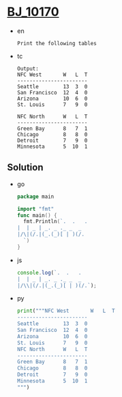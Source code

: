 # [BJ_10170](https://acmicpc.net/problem/10170)

* en

  ```en
  Print the following tables
  ```

* tc

  ```tc
  Output:
  NFC West       W   L  T
  -----------------------
  Seattle        13  3  0
  San Francisco  12  4  0
  Arizona        10  6  0
  St. Louis      7   9  0

  NFC North      W   L  T
  -----------------------
  Green Bay      8   7  1
  Chicago        8   8  0
  Detroit        7   9  0
  Minnesota      5  10  1
  ```

## Solution

* go

  ```go
  package main

  import "fmt"
  func main() {
    fmt.Println(`.  .   .
  |  | _ | _. _ ._ _  _
  |/\|(/.|(_.(_)[ | )(/.
    `)
  }
  ```

* js

  ```js
  console.log(`.  .   .
  |  | _ | _. _ ._ _  _
  |/\\|(/.|(_.(_)[ | )(/.`);
  ```

* py

  ```py
  print("""NFC West       W   L  T
  -----------------------
  Seattle        13  3  0
  San Francisco  12  4  0
  Arizona        10  6  0
  St. Louis      7   9  0
  NFC North      W   L  T
  -----------------------
  Green Bay      8   7  1
  Chicago        8   8  0
  Detroit        7   9  0
  Minnesota      5  10  1
  """)
  ```
